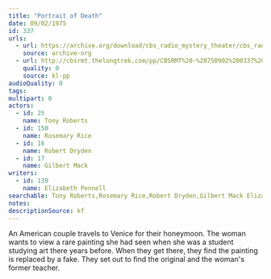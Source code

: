 ```yaml
---
title: "Portrait of Death"
date: 09/02/1975
id: 337
urls: 
  - url: https://archive.org/download/cbs_radio_mystery_theater/cbs_radio_mystery_theater-0301-0350.zip/cbs_radio_mystery_theater-0301-0350%2Fcbsrmt_0337_portrait_of_death.mp3
    source: archive-org
  - url: http://cbsrmt.thelongtrek.com/pp/CBSRMT%20-%20750902%200337%20Portrait%20of%20Death_pp.mp3
    quality: 0
    source: kl-pp
audioQuality: 0
tags: 
multipart: 0
actors:  
  - id: 25
    name: Tony Roberts  
  - id: 150
    name: Rosemary Rice  
  - id: 16
    name: Robert Dryden  
  - id: 17
    name: Gilbert Mack
writers:  
  - id: 139
    name: Elizabeth Pennell
searchable: Tony Roberts,Rosemary Rice,Robert Dryden,Gilbert Mack Elizabeth Pennell
notes: 
descriptionSource: kf
---
```

An American couple travels to Venice for their honeymoon. The woman wants to view a rare painting she had seen when she was a student studying art there years before. When they get there, they find the painting is replaced by a fake. They set out to find the original and the woman's former teacher.